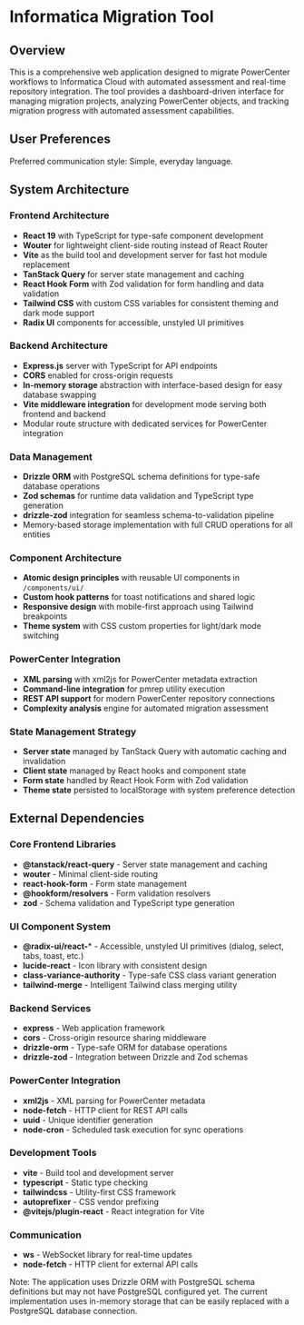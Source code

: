 # Informatica Migration Tool

## Overview

This is a comprehensive web application designed to migrate PowerCenter workflows to Informatica Cloud with automated assessment and real-time repository integration. The tool provides a dashboard-driven interface for managing migration projects, analyzing PowerCenter objects, and tracking migration progress with automated assessment capabilities.

## User Preferences

Preferred communication style: Simple, everyday language.

## System Architecture

### Frontend Architecture
- **React 19** with TypeScript for type-safe component development
- **Wouter** for lightweight client-side routing instead of React Router
- **Vite** as the build tool and development server for fast hot module replacement
- **TanStack Query** for server state management and caching
- **React Hook Form** with Zod validation for form handling and data validation
- **Tailwind CSS** with custom CSS variables for consistent theming and dark mode support
- **Radix UI** components for accessible, unstyled UI primitives

### Backend Architecture
- **Express.js** server with TypeScript for API endpoints
- **CORS** enabled for cross-origin requests
- **In-memory storage** abstraction with interface-based design for easy database swapping
- **Vite middleware integration** for development mode serving both frontend and backend
- Modular route structure with dedicated services for PowerCenter integration

### Data Management
- **Drizzle ORM** with PostgreSQL schema definitions for type-safe database operations
- **Zod schemas** for runtime data validation and TypeScript type generation
- **drizzle-zod** integration for seamless schema-to-validation pipeline
- Memory-based storage implementation with full CRUD operations for all entities

### Component Architecture
- **Atomic design principles** with reusable UI components in `/components/ui/`
- **Custom hook patterns** for toast notifications and shared logic
- **Responsive design** with mobile-first approach using Tailwind breakpoints
- **Theme system** with CSS custom properties for light/dark mode switching

### PowerCenter Integration
- **XML parsing** with xml2js for PowerCenter metadata extraction
- **Command-line integration** for pmrep utility execution
- **REST API support** for modern PowerCenter repository connections
- **Complexity analysis** engine for automated migration assessment

### State Management Strategy
- **Server state** managed by TanStack Query with automatic caching and invalidation
- **Client state** managed by React hooks and component state
- **Form state** handled by React Hook Form with Zod validation
- **Theme state** persisted to localStorage with system preference detection

## External Dependencies

### Core Frontend Libraries
- **@tanstack/react-query** - Server state management and caching
- **wouter** - Minimal client-side routing
- **react-hook-form** - Form state management
- **@hookform/resolvers** - Form validation resolvers
- **zod** - Schema validation and TypeScript type generation

### UI Component System
- **@radix-ui/react-*** - Accessible, unstyled UI primitives (dialog, select, tabs, toast, etc.)
- **lucide-react** - Icon library with consistent design
- **class-variance-authority** - Type-safe CSS class variant generation
- **tailwind-merge** - Intelligent Tailwind class merging utility

### Backend Services
- **express** - Web application framework
- **cors** - Cross-origin resource sharing middleware
- **drizzle-orm** - Type-safe ORM for database operations
- **drizzle-zod** - Integration between Drizzle and Zod schemas

### PowerCenter Integration
- **xml2js** - XML parsing for PowerCenter metadata
- **node-fetch** - HTTP client for REST API calls
- **uuid** - Unique identifier generation
- **node-cron** - Scheduled task execution for sync operations

### Development Tools
- **vite** - Build tool and development server
- **typescript** - Static type checking
- **tailwindcss** - Utility-first CSS framework
- **autoprefixer** - CSS vendor prefixing
- **@vitejs/plugin-react** - React integration for Vite

### Communication
- **ws** - WebSocket library for real-time updates
- **node-fetch** - HTTP client for external API calls

Note: The application uses Drizzle ORM with PostgreSQL schema definitions but may not have PostgreSQL configured yet. The current implementation uses in-memory storage that can be easily replaced with a PostgreSQL database connection.